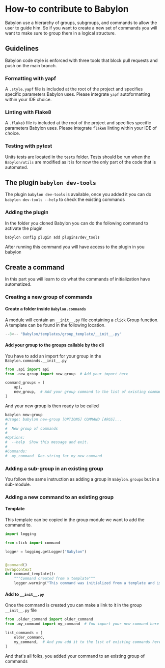 # How-to contribute to Babylon

Babylon use a hierarchy of groups, subgroups, and commands to allow the user to guide him. So if you want to create a
new set of commands you will want to make sure to group them in a logical structure.

## Guidelines

Babylon code style is enforced with three tools that block pull requests and push on the main branch.

### Formatting with yapf
A `.style.yapf` file is included at the root of the project and specifies specific parameters Babylon uses. Please integrate `yapf` autoformatting within your IDE choice.

### Linting with Flake8
A `.flake8` file is included at the root of the project and specifies specific parameters Babylon uses. Please integrate `flake8` linting within your IDE of choice.

### Testing with pytest
Units tests are located in the `tests` folder. Tests should be run when the `Babylon/utils` are modified as it is for now the only part of the code that is automated.

## The plugin `babylon dev-tools`

The plugin `babylon dev-tools` is available, once you added it you can do `babylon dev-tools --help` to check the existing commands

### Adding the plugin

In the folder you cloned Babylon you can do the following command to activate the plugin

```bash
babylon config plugin add plugins/dev_tools
```

After running this command you will have access to the plugin in you babylon

## Create a command

In this part you will learn to do what the commands of initialization have automatized.

### Creating a new group of commands

#### Create a folder inside `Babylon.commands`

A module will contain an `__init__.py` file containing a `click` Group function. A template can be found in the following location. 

```python
--8<-- "Babylon/templates/group_template/__init__.py"
```

#### Add your group to the groups callable by the cli

You have to add an import for your group in the `Babylon.commands.__init__.py`

```python
from .api import api
from .new_group import new_group  # Add your import here

command_groups = [
    api,
    new_group,  # Add your group command to the list of existing commands
]
```

And your new group is then ready to be called

```bash
babylon new-group
#Usage: babylon new-group [OPTIONS] COMMAND [ARGS]...
#
#  New group of commands
#
#Options:
#  --help  Show this message and exit.
#
#Commands:
#  my_command  Doc-string for my new command
```

### Adding a sub-group in an existing group

You follow the same instruction as adding a group in `Babylon.groups` but in a sub-module.

### Adding a new command to an existing group

#### Template

This template can be copied in the group module we want to add the command to.

```python
import logging

from click import command

logger = logging.getLogger("Babylon")


@command()
@wrapcontext
def command_template():
    """Command created from a template"""
    logger.warning("This command was initialized from a template and is empty")
```

#### Add to `__init__.py`

Once the command is created you can make a link to it in the group `__init__.py` file

```python
from .older_command import older_command
from .my_command import my_command  # You import your new command here

list_commands = [
    older_command,
    my_command,  # And you add it to the list of existing commands here
]
```

And that's all folks, you added your command to an existing group of commands